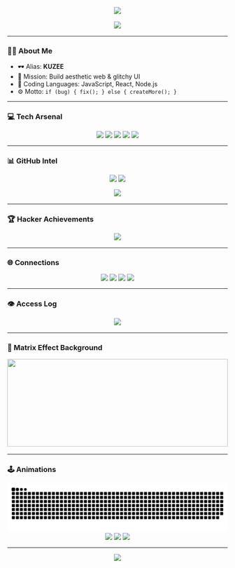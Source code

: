 <!-- 💀 Hacker Header -->
<p align="center">
  <img src="https://capsule-render.vercel.app/api?type=waving&color=0:000000,100:003300&height=200&section=header&text=💀%20KUZEE%20💀&fontSize=50&fontColor=00FF00&animation=fadeIn" />
</p>

<!-- 🧠 Typing Effect -->
<p align="center">
  <a href="https://git.io/typing-svg">
    <img src="https://readme-typing-svg.herokuapp.com?font=Courier+Prime&pause=800&color=00FF00&center=true&vCenter=true&width=600&lines=Access+Granted...;Welcome+to+KUZEE's+Mainframe;System+Status:+Online;Initializing+Dark+Mode+💻" />
  </a>
</p>

---

### 👨‍💻 About Me
- 🕶️ Alias: **KUZEE**
- 💾 Mission: Build aesthetic web & glitchy UI  
- 🔐 Coding Languages: JavaScript, React, Node.js  
- ⚙️ Motto: `if (bug) { fix(); } else { createMore(); }`

---

### 💻 Tech Arsenal

<p align="center">
  <img src="https://img.shields.io/badge/JavaScript-0F0?style=for-the-badge&logo=javascript&logoColor=000" />
  <img src="https://img.shields.io/badge/React-0F0?style=for-the-badge&logo=react&logoColor=000" />
  <img src="https://img.shields.io/badge/TailwindCSS-0F0?style=for-the-badge&logo=tailwind-css&logoColor=000" />
  <img src="https://img.shields.io/badge/Node.js-0F0?style=for-the-badge&logo=node.js&logoColor=000" />
  <img src="https://img.shields.io/badge/MongoDB-0F0?style=for-the-badge&logo=mongodb&logoColor=000" />
</p>

---

### 📊 GitHub Intel

<p align="center">
  <img src="https://github-readme-stats.vercel.app/api?username=KUZEE&show_icons=true&theme=chartreuse-dark&hide_border=true&bg_color=000000&title_color=00FF00&icon_color=00FF00" height="180em" />
  <img src="https://github-readme-streak-stats.herokuapp.com/?user=KUZEE&theme=chartreuse-dark&hide_border=true&background=000000" height="180em" />
</p>

<p align="center">
  <img src="https://github-readme-stats.vercel.app/api/top-langs/?username=KUZEE&layout=compact&theme=chartreuse-dark&hide_border=true&bg_color=000000" height="150em" />
</p>

---

### 🏆 Hacker Achievements

<p align="center">
  <img src="https://github-profile-trophy.vercel.app/?username=KUZEE&theme=matrix&no-frame=true&row=1&margin-w=15" />
</p>

---

### 🌐 Connections
<p align="center">
  <a href="https://github.com/KUZEE"><img src="https://img.shields.io/badge/GitHub-KUZEE-00FF00?style=for-the-badge&logo=github&logoColor=000" /></a>
  <a href="https://www.instagram.com/yukishiiroo/"><img src="https://img.shields.io/badge/Instagram-@yukishiiroo-00FF00?style=for-the-badge&logo=instagram&logoColor=000" /></a>
  <a href="https://www.tiktok.com/@yaekuxinn"><img src="https://img.shields.io/badge/TikTok-@yaekuxinn-00FF00?style=for-the-badge&logo=tiktok&logoColor=000" /></a>
  <a href="mailto:kuzee.dev@example.com"><img src="https://img.shields.io/badge/Email-kuzee.dev%40example.com-00FF00?style=for-the-badge&logo=gmail&logoColor=000" /></a>
</p>

---

### 👁️ Access Log
<p align="center">
  <img src="https://komarev.com/ghpvc/?username=KUZEE&color=00FF00&style=for-the-badge&label=VISITOR+COUNT" />
</p>

---

### 🧬 Matrix Effect Background

<p align="center">
  <img src="https://raw.githubusercontent.com/rodrigograca31/rodrigograca31/master/matrix.svg" width="100%" height="200px" />
</p>

---

### 🕹️ Animations

<p align="center">
  <!-- Snake animation -->
  <img src="https://raw.githubusercontent.com/Platane/snk/output/github-contribution-grid-snake.svg" alt="snake animation" />
  <br>
  <!-- Pac-Man & Hacker GIFs -->
  <img src="https://media.giphy.com/media/VbnUQpnihPSIgIXuZv/giphy.gif" width="150px" />
  <img src="https://media.giphy.com/media/qgQUggAC3Pfv687qPC/giphy.gif" width="150px" />
  <img src="https://media.giphy.com/media/xT9IgzoKnwFNmISR8I/giphy.gif" width="150px" />
</p>

---

<p align="center">
  <img src="https://capsule-render.vercel.app/api?type=waving&color=0:003300,100:000000&height=120&section=footer" />
</p>
